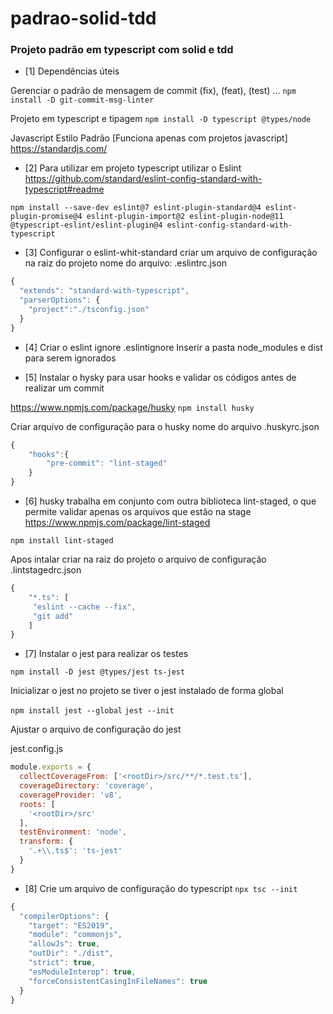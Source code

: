 # padrao-solid-tdd
### Projeto padrão em typescript com solid e tdd 


- [1] Dependências úteis 

Gerenciar o padrão de mensagem de commit (fix), (feat), (test) ...
`npm install -D git-commit-msg-linter`

Projeto em typescript e tipagem 
`npm install -D typescript @types/node`

Javascript Estilo Padrão [Funciona apenas com projetos javascript]
https://standardjs.com/

- [2]
Para utilizar em projeto typescript utilizar o Eslint 
https://github.com/standard/eslint-config-standard-with-typescript#readme 

`npm install --save-dev eslint@7 eslint-plugin-standard@4 eslint-plugin-promise@4 eslint-plugin-import@2 eslint-plugin-node@11 @typescript-eslint/eslint-plugin@4 eslint-config-standard-with-typescript`

- [3]
Configurar o eslint-whit-standard 
criar um arquivo de configuração na raiz do projeto 
nome do arquivo: .eslintrc.json

```javascript
{
  "extends": "standard-with-typescript",
  "parserOptions": {
    "project":"./tsconfig.json"
  }
}
```

- [4]
Criar o eslint ignore 
.eslintignore
Inserir a pasta node_modules e dist para serem ignorados 


- [5]
Instalar o hysky para usar hooks e validar os códigos antes de realizar um commit 

https://www.npmjs.com/package/husky
`npm install husky`

Criar arquivo de configuração para o husky
nome do arquivo .huskyrc.json

```javascript
{
    "hooks":{
        "pre-commit": "lint-staged"
    }
}
```

- [6]
husky trabalha em conjunto com outra biblioteca lint-staged, o que permite validar apenas os arquivos que estão na stage
https://www.npmjs.com/package/lint-staged

`npm install lint-staged`

Apos intalar criar na raiz do projeto o arquivo de configuração 
.lintstagedrc.json

```javascript
{
    "*.ts": [
     "eslint --cache --fix",
     "git add"
    ]
}
```

- [7]
Instalar o jest para realizar os testes 

`npm install -D jest @types/jest ts-jest `

Inicializar o jest no projeto se tiver o jest instalado de forma global 

`npm install jest --global`
`jest --init `

Ajustar o arquivo de configuração do jest 

jest.config.js

```javascript
module.exports = {
  collectCoverageFrom: ['<rootDir>/src/**/*.test.ts'],
  coverageDirectory: 'coverage',
  coverageProvider: 'v8',
  roots: [
    '<rootDir>/src'
  ],
  testEnvironment: 'node',
  transform: {
    '.+\\.ts$': 'ts-jest'
  }
}
```


- [8] 
Crie um arquivo de configuração do typescript 
`npx tsc --init`

```javascript 
{
  "compilerOptions": {
    "target": "ES2019",                        
    "module": "commonjs",                    
    "allowJs": true,                       
    "outDir": "./dist",                      
    "strict": true,                          
    "esModuleInterop": true,                 
    "forceConsistentCasingInFileNames": true 
  }
}
```
